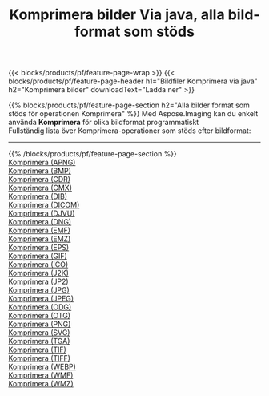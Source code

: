 ﻿---
title: Komprimera bilder Via java, alla bildformat som stöds 
weight: 3920
url: /sv/java/compress 
lang: sv
langdirlevel: 2
locales: zh-hans,ja,it,ru,de,es,fr,nl,id,lt,pl,pt,vi,tr,ko,zh-hant,ar,hi,th,sv,cs,uk,he
description: Med Aspose.Imaging kan du enkelt Komprimera bilder via java
---

{{< blocks/products/pf/feature-page-wrap >}}
{{< blocks/products/pf/feature-page-header h1="Bildfiler Komprimera via java" h2="Komprimera bilder" downloadText="Ladda ner" >}}


{{% blocks/products/pf/feature-page-section  h2="Alla bilder format som stöds för operationen Komprimera" %}}
Med Aspose.Imaging kan du enkelt använda **Komprimera** för olika bildformat programmatiskt
<br/>
Fullständig lista över Komprimera-operationer som stöds efter bildformat:
<hr/>
{{% /blocks/products/pf/feature-page-section %}}
<div class="container-fluid productfamilypage bg-gray">
    <div class="convertypes bg-gray agp-content section">
        <div class="container">
		<div class="row other-converters">
		    <div class='col-md-2 other-converter remove-lp remove-rp'><a href="/imaging/sv/java/compress/apng" >Komprimera (APNG)</a></div><div class='col-md-2 other-converter remove-lp remove-rp'><a href="/imaging/sv/java/compress/bmp" >Komprimera (BMP)</a></div><div class='col-md-2 other-converter remove-lp remove-rp'><a href="/imaging/sv/java/compress/cdr" >Komprimera (CDR)</a></div><div class='col-md-2 other-converter remove-lp remove-rp'><a href="/imaging/sv/java/compress/cmx" >Komprimera (CMX)</a></div><div class='col-md-2 other-converter remove-lp remove-rp'><a href="/imaging/sv/java/compress/dib" >Komprimera (DIB)</a></div><div class='col-md-2 other-converter remove-lp remove-rp'><a href="/imaging/sv/java/compress/dicom" >Komprimera (DICOM)</a></div><div class='col-md-2 other-converter remove-lp remove-rp'><a href="/imaging/sv/java/compress/djvu" >Komprimera (DJVU)</a></div><div class='col-md-2 other-converter remove-lp remove-rp'><a href="/imaging/sv/java/compress/dng" >Komprimera (DNG)</a></div><div class='col-md-2 other-converter remove-lp remove-rp'><a href="/imaging/sv/java/compress/emf" >Komprimera (EMF)</a></div><div class='col-md-2 other-converter remove-lp remove-rp'><a href="/imaging/sv/java/compress/emz" >Komprimera (EMZ)</a></div><div class='col-md-2 other-converter remove-lp remove-rp'><a href="/imaging/sv/java/compress/eps" >Komprimera (EPS)</a></div><div class='col-md-2 other-converter remove-lp remove-rp'><a href="/imaging/sv/java/compress/gif" >Komprimera (GIF)</a></div><div class='col-md-2 other-converter remove-lp remove-rp'><a href="/imaging/sv/java/compress/ico" >Komprimera (ICO)</a></div><div class='col-md-2 other-converter remove-lp remove-rp'><a href="/imaging/sv/java/compress/j2k" >Komprimera (J2K)</a></div><div class='col-md-2 other-converter remove-lp remove-rp'><a href="/imaging/sv/java/compress/jp2" >Komprimera (JP2)</a></div><div class='col-md-2 other-converter remove-lp remove-rp'><a href="/imaging/sv/java/compress/jpg" >Komprimera (JPG)</a></div><div class='col-md-2 other-converter remove-lp remove-rp'><a href="/imaging/sv/java/compress/jpeg" >Komprimera (JPEG)</a></div><div class='col-md-2 other-converter remove-lp remove-rp'><a href="/imaging/sv/java/compress/odg" >Komprimera (ODG)</a></div><div class='col-md-2 other-converter remove-lp remove-rp'><a href="/imaging/sv/java/compress/otg" >Komprimera (OTG)</a></div><div class='col-md-2 other-converter remove-lp remove-rp'><a href="/imaging/sv/java/compress/png" >Komprimera (PNG)</a></div><div class='col-md-2 other-converter remove-lp remove-rp'><a href="/imaging/sv/java/compress/svg" >Komprimera (SVG)</a></div><div class='col-md-2 other-converter remove-lp remove-rp'><a href="/imaging/sv/java/compress/tga" >Komprimera (TGA)</a></div><div class='col-md-2 other-converter remove-lp remove-rp'><a href="/imaging/sv/java/compress/tif" >Komprimera (TIF)</a></div><div class='col-md-2 other-converter remove-lp remove-rp'><a href="/imaging/sv/java/compress/tiff" >Komprimera (TIFF)</a></div><div class='col-md-2 other-converter remove-lp remove-rp'><a href="/imaging/sv/java/compress/webp" >Komprimera (WEBP)</a></div><div class='col-md-2 other-converter remove-lp remove-rp'><a href="/imaging/sv/java/compress/wmf" >Komprimera (WMF)</a></div><div class='col-md-2 other-converter remove-lp remove-rp'><a href="/imaging/sv/java/compress/wmz" >Komprimera (WMZ)</a></div>
                </div>
        </div>
    </div>
</div>
<br/>
